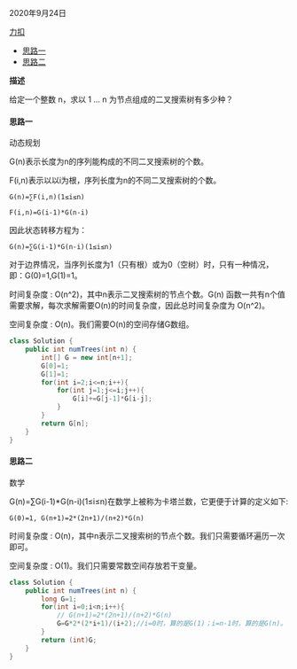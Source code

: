 2020年9月24日

[力扣](https://leetcode-cn.com/problems/unique-binary-search-trees/)

- [思路一](#思路一)
- [思路二](#思路二)

**描述**

给定一个整数 n，求以 1 ... n 为节点组成的二叉搜索树有多少种？

#### 思路一

动态规划

G(n)表示长度为n的序列能构成的不同二叉搜索树的个数。

F(i,n)表示以以i为根，序列长度为n的不同二叉搜索树的个数。
```
G(n)=∑F(i,n)(1≤i≤n)

F(i,n)=G(i-1)*G(n-i)
```
因此状态转移方程为：
```
G(n)=∑G(i-1)*G(n-i)(1≤i≤n)
```
对于边界情况，当序列长度为1（只有根）或为0（空树）时，只有一种情况，即：G(0)=1,G(1)=1。

时间复杂度 : O(n^2)，其中n表示二叉搜索树的节点个数。G(n) 函数一共有n个值需要求解，每次求解需要O(n)的时间复杂度，因此总时间复杂度为 O(n^2)。

空间复杂度 : O(n)。我们需要O(n)的空间存储G数组。

```java
class Solution {
    public int numTrees(int n) {
        int[] G = new int[n+1];
        G[0]=1;
        G[1]=1;
        for(int i=2;i<=n;i++){
            for(int j=1;j<=i;j++){
                G[i]+=G[j-1]*G[i-j];
            }
        }
        return G[n];
    }
}
```

#### 思路二

数学

G(n)=∑G(i-1)*G(n-i)(1≤i≤n)在数学上被称为卡塔兰数，它更便于计算的定义如下:
```
G(0)=1, G(n+1)=2*(2n+1)/(n+2)*G(n)
```
时间复杂度 : O(n)，其中n表示二叉搜索树的节点个数。我们只需要循环遍历一次即可。

空间复杂度 : O(1)。我们只需要常数空间存放若干变量。

```java
class Solution {
    public int numTrees(int n) {
        long G=1;
        for(int i=0;i<n;i++){
            // G(n+1)=2*(2n+1)/(n+2)*G(n)
            G=G*2*(2*i+1)/(i+2);//i=0时，算的是G(1)；i=n-1时，算的是G(n)。
        }
        return (int)G;
    }
}
```
